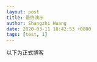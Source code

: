 ```yaml
---
layout: post
title: 最终演示
author: Shangzhi Huang
date: 2020-03-11 18:42:53 +0800
tags: [test, 1]
---
```


以下为正式博客
